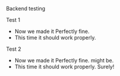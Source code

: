 Backend testing

Test 1 

* Now we made it Perfectly fine.
* This time it should work properly.

Test 2

* Now we made it Perfectly fine. might be.
* This time it should work properly. Surely!
